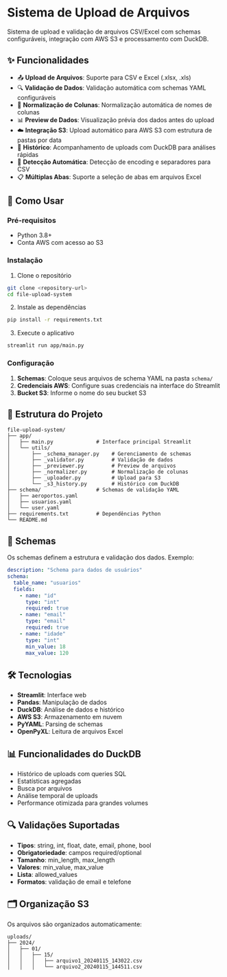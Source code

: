# Sistema de Upload de Arquivos

Sistema de upload e validação de arquivos CSV/Excel com schemas configuráveis, integração com AWS S3 e processamento com DuckDB.

## ✨ Funcionalidades

- 📤 **Upload de Arquivos**: Suporte para CSV e Excel (.xlsx, .xls)
- 🔍 **Validação de Dados**: Validação automática com schemas YAML configuráveis
- 🔄 **Normalização de Colunas**: Normalização automática de nomes de colunas
- 📊 **Preview de Dados**: Visualização prévia dos dados antes do upload
- ☁️ **Integração S3**: Upload automático para AWS S3 com estrutura de pastas por data
- 📜 **Histórico**: Acompanhamento de uploads com DuckDB para análises rápidas
- 🎯 **Detecção Automática**: Detecção de encoding e separadores para CSV
- 📋 **Múltiplas Abas**: Suporte a seleção de abas em arquivos Excel

## 🚀 Como Usar

### Pré-requisitos

- Python 3.8+
- Conta AWS com acesso ao S3

### Instalação

1. Clone o repositório
```bash
git clone <repository-url>
cd file-upload-system
```

2. Instale as dependências
```bash
pip install -r requirements.txt
```

3. Execute o aplicativo
```bash
streamlit run app/main.py
```

### Configuração

1. **Schemas**: Coloque seus arquivos de schema YAML na pasta `schema/`
2. **Credenciais AWS**: Configure suas credenciais na interface do Streamlit
3. **Bucket S3**: Informe o nome do seu bucket S3

## 📁 Estrutura do Projeto

```
file-upload-system/
├── app/
│   ├── main.py              # Interface principal Streamlit
│   └── utils/
│       ├── _schema_manager.py    # Gerenciamento de schemas
│       ├── _validator.py         # Validação de dados
│       ├── _previewer.py         # Preview de arquivos
│       ├── _normalizer.py        # Normalização de colunas
│       ├── _uploader.py          # Upload para S3
│       └── _s3_history.py        # Histórico com DuckDB
├── schema/                  # Schemas de validação YAML
│   ├── aeroportos.yaml
│   ├── usuarios.yaml
│   └── user.yaml
├── requirements.txt         # Dependências Python
└── README.md
```

## 🔧 Schemas

Os schemas definem a estrutura e validação dos dados. Exemplo:

```yaml
description: "Schema para dados de usuários"
schema:
  table_name: "usuarios"
  fields:
    - name: "id"
      type: "int"
      required: true
    - name: "email"
      type: "email"
      required: true
    - name: "idade"
      type: "int"
      min_value: 18
      max_value: 120
```

## 🛠️ Tecnologias

- **Streamlit**: Interface web
- **Pandas**: Manipulação de dados
- **DuckDB**: Análise de dados e histórico
- **AWS S3**: Armazenamento em nuvem
- **PyYAML**: Parsing de schemas
- **OpenPyXL**: Leitura de arquivos Excel

## 📊 Funcionalidades do DuckDB

- Histórico de uploads com queries SQL
- Estatísticas agregadas
- Busca por arquivos
- Análise temporal de uploads
- Performance otimizada para grandes volumes

## 🔍 Validações Suportadas

- **Tipos**: string, int, float, date, email, phone, bool
- **Obrigatoriedade**: campos required/optional
- **Tamanho**: min_length, max_length
- **Valores**: min_value, max_value
- **Lista**: allowed_values
- **Formatos**: validação de email e telefone

## 🗂️ Organização S3

Os arquivos são organizados automaticamente:
```
uploads/
├── 2024/
│   ├── 01/
│   │   ├── 15/
│   │   │   ├── arquivo1_20240115_143022.csv
│   │   │   └── arquivo2_20240115_144511.csv
```
